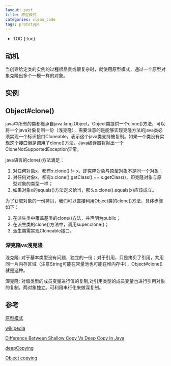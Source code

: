 ```yaml
---
layout: post
title: 原型模式
categories: clean_code
tags: prototype
---
```


* TOC
{:toc}

## 动机

当创建给定类的实例的过程很昂贵或很复杂时，就使用原型模式，通过一个原型对象克隆出多个一模一样的对象。

## 实例

## Object#clone()

java中所有的类都继承自java.lang.Object。Object类提供一个clone()方法，可以将一个java对象复制一份（浅克隆），需要注意的是能够实现克隆方法的java类必须实现一个标识接口Cloneable，表示这个java类支持被复制。如果一个类没有实现这个接口但是调用了clone()方法，Java编译器将抛出一个CloneNotSupportedException异常。

java语言的clone()方法满足：

1. 对任何对象x，都有x.clone() != x，即克隆对象与原型对象不是同一个对象；
2. 对任何对象x，都有x.clone().getClass() == x.getClass()，即克隆对象与原型对象的类型一样；
3. 如果对象x的equals()方法定义恰当，那么x.clone().equals(x)应该成立。

为了获取对象的一份拷贝，我们可以直接利用Object类的clone()方法，具体步骤如下：

1. 在派生类中覆盖基类的clone()方法，并声明为public；
2. 在派生类的clone()方法中，调用super.clone()；
3. 派生类需实现Cloneable接口。

### 深克隆vs浅克隆

浅克隆: 对于基本类型没有问题，独立的一份；对于引用，只是拷贝了引用，共用同一片内存区域（注意String可能在常量池也可能在堆内存中），Object#clone()就是这种。

深克隆: 对值类型的成员变量进行值的复制,对引用类型的成员变量也进行引用对象的复制，两对象独立。可利用串行化来做深复制。

## 参考

[原型模式](https://quanke.gitbooks.io/design-pattern-java/content/%E5%8E%9F%E5%9E%8B%E6%A8%A1%E5%BC%8F-Prototype%20Pattern.html)

[wikipedia](https://en.wikipedia.org/wiki/Prototype_pattern)  

[Difference Between Shallow Copy Vs Deep Copy In Java](http://javaconceptoftheday.com/difference-between-shallow-copy-vs-deep-copy-in-java/)

[deepCopying](https://www.cs.utexas.edu/~scottm/cs307/handouts/deepCopying.htm)

[Object copying](https://en.wikipedia.org/wiki/Object_copying)
